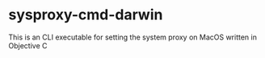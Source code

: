# sysproxy-cmd-darwin
This is an CLI executable for setting the system proxy on MacOS written in Objective C
